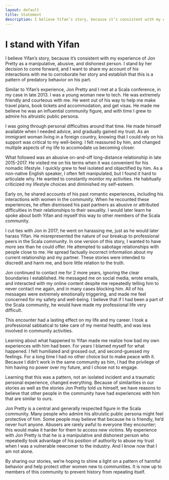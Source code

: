 ```yaml
---
layout: default
title: Statement
description: I believe Yifan’s story, because it’s consistent with my experience of Jon Pretty as a manipulative, abusive, and dishonest person. I stand by her decision to come forward, and I want to share my account of his interactions with me to corroborate her story and establish that this is a pattern of predatory behavior on his part.
---
```


# I stand with Yifan

I believe Yifan’s story, because it’s consistent with my experience of Jon Pretty as a manipulative, abusive, and dishonest person. I stand by her decision to come forward, and I want to share my account of his interactions with me to corroborate her story and establish that this is a pattern of predatory behavior on his part.

Similar to Yifan’s experience, Jon Pretty and I met at a Scala conference, in my case in late 2013. I was a young woman new to tech. He was extremely friendly and courteous with me. He went out of his way to help me make travel plans, book tickets and accommodation, and get visas. He made me believe he was an influential community figure, and with time I grew to admire his altruistic public persona.

I was going through personal difficulties around that time. He made himself available when I needed advice, and gradually gained my trust. As an immigrant woman living in a foreign country, knowing that I could rely on his support was critical to my well-being. I felt reassured by him, and changed multiple aspects of my life to accomodate us becoming closer.

What followed was an abusive on-and-off long-distance relationship in late 2015-2017. He visited me on his terms when it was convenient for his nomadic lifestyle. I quickly grew to feel isolated and objectified by him. As a non-native English speaker, I often felt manipulated, but I found it hard to articulate why. He wanted to constantly monitor my activities. He habitually criticized my lifestyle choices and diminished my self-esteem.

Early on, he shared accounts of his past romantic experiences, including his interactions with women in the community. When he recounted these experiences, he often dismissed his past partners as abusive or attributed difficulties in their relationships to their sexuality. I would later learn he spoke about both Yifan and myself this way to other members of the Scala community.

I cut ties with Jon in 2017; he went on harassing me, just as he would later harass Yifan. He misrepresented the nature of our breakup to professional peers in the Scala community. In one version of this story, I wanted to have more sex than he could offer. He attempted to sabotage relationships with people close to me. He spread factually incorrect information about my current relationship and my partner. These stories were intended to discredit and harm me, and bore little relation to the truth.

Jon continued to contact me for 2 more years, ignoring the clear boundaries I established. He messaged me on social media, wrote emails, and interacted with my online content despite me repeatedly telling him to never contact me again, and in many cases blocking him. All of his messages were extremely emotionally triggering, and made me feel concerned for my safety and well-being. I believe that if I had been a part of the Scala community, he would have made my professional life very difficult.

This encounter had a lasting effect on my life and my career. I took a professional sabbatical to take care of my mental health, and was less involved in community activities.

Learning about what happened to Yifan made me realize how bad my own experiences with him had been. For years I blamed myself for what happened. I felt humiliated and grossed out, and second-guessed my feelings. For a long time I had no other choice but to make peace with it. Because I didn’t work in the same community as him, I had the privilege of him having no power over my future, and I chose not to engage.

Learning that this was a pattern, not an isolated incident and a traumatic personal experience, changed everything. Because of similarities in our stories as well as the stories Jon Pretty told us himself, we have reasons to believe that other people in the community have had experiences with him that are similar to ours.

Jon Pretty is a central and generally respected figure in the Scala community. Many people who admire his altruistic public persona might feel protective of him. Some people may believe that because he is friendly, he’d never hurt anyone. Abusers are rarely awful to everyone they encounter; this would make it harder for them to access new victims. My experience with Jon Pretty is that he is a manipulative and dishonest person who repeatedly took advantage of his position of authority to abuse my trust when I was a vulnerable newcomer to the industry. And I know now that I am not alone.

By sharing our stories, we’re hoping to shine a light on a pattern of harmful behavior and help protect other women new to communities. It is now up to members of this community to prevent history from repeating itself.
